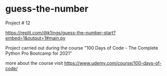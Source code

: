 # guess-the-number
Project # 12

https://replit.com/@k1ings/guess-the-number-start?embed=1&output=1#main.py

Project carried out during the course "100 Days of Code - The Complete Python Pro Bootcamp for 2021"

more about the course visit https://www.udemy.com/course/100-days-of-code/
